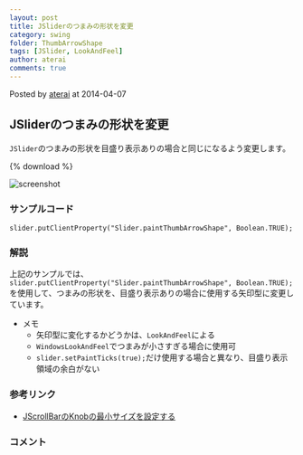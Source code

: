 ```yaml
---
layout: post
title: JSliderのつまみの形状を変更
category: swing
folder: ThumbArrowShape
tags: [JSlider, LookAndFeel]
author: aterai
comments: true
---
```


Posted by [aterai](http://terai.xrea.jp/aterai.html) at 2014-04-07

## JSliderのつまみの形状を変更
`JSlider`のつまみの形状を目盛り表示ありの場合と同じになるよう変更します。

{% download %}

![screenshot](https://lh3.googleusercontent.com/-wnMCy-QjKqI/U0Fp9vKfehI/AAAAAAAACDE/fem_kGyz1KM/s800/ThumbArrowShape.png)

### サンプルコード
<pre class="prettyprint"><code>slider.putClientProperty("Slider.paintThumbArrowShape", Boolean.TRUE);
</code></pre>

### 解説
上記のサンプルでは、`slider.putClientProperty("Slider.paintThumbArrowShape", Boolean.TRUE);`を使用して、つまみの形状を、目盛り表示ありの場合に使用する矢印型に変更しています。

- メモ
    - 矢印型に変化するかどうかは、`LookAndFeel`による
    - `WindowsLookAndFeel`でつまみが小さすぎる場合に使用可
    - `slider.setPaintTicks(true);`だけ使用する場合と異なり、目盛り表示領域の余白がない

<!-- dummy comment line for breaking list -->

### 参考リンク
- [JScrollBarのKnobの最小サイズを設定する](http://terai.xrea.jp/Swing/MinimumThumbSize.html)

<!-- dummy comment line for breaking list -->

### コメント
